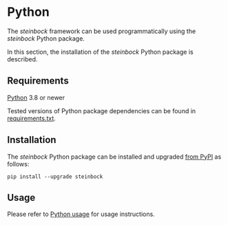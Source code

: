 # Python

The *steinbock* framework can be used programmatically using the *steinbock* Python package.

In this section, the installation of the *steinbock* Python package is described.

## Requirements

[Python](https://www.python.org) 3.8 or newer

Tested versions of Python package dependencies can be found in [requirements.txt](https://github.com/BodenmillerGroup/steinbock/blob/main/requirements.txt).

## Installation

The *steinbock* Python package can be installed and upgraded [from PyPI](https://pypi.org/project/steinbock) as follows:

    pip install --upgrade steinbock

## Usage

Please refer to [Python usage](../python/intro.md) for usage instructions.
